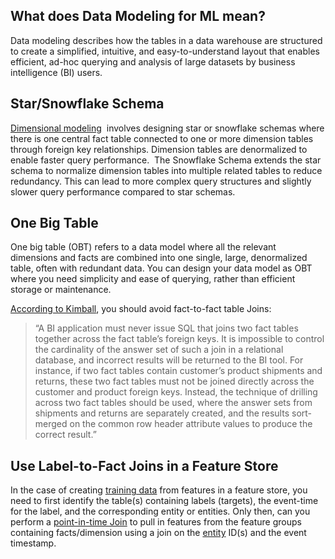 **What does Data Modeling for ML mean?**
----------------------------------------

Data modeling describes how the tables in a data warehouse are structured to create a simplified, intuitive, and easy-to-understand layout that enables efficient, ad-hoc querying and analysis of large datasets by business intelligence (BI) users.

**Star/Snowflake Schema**
-------------------------

[Dimensional modeling](https://www.hopsworks.ai/dictionary/dimensional-modeling-and-feature-stores)  involves designing star or snowflake schemas where there is one central fact table connected to one or more dimension tables through foreign key relationships. Dimension tables are denormalized to enable faster query performance.  The Snowflake Schema extends the star schema to normalize dimension tables into multiple related tables to reduce redundancy. This can lead to more complex query structures and slightly slower query performance compared to star schemas. 

**One Big Table**
-----------------

One big table (OBT) refers to a data model where all the relevant dimensions and facts are combined into one single, large, denormalized table, often with redundant data. You can design your data model as OBT where you need simplicity and ease of querying, rather than efficient storage or maintenance.

[According to Kimball](https://www.kimballgroup.com/wp-content/uploads/2013/08/2013.09-Kimball-Dimensional-Modeling-Techniques11.pdf), you should avoid fact-to-fact table Joins:


> “A BI application must never issue SQL that joins two fact tables together across the fact table’s foreign keys. It is impossible to control the cardinality of the answer set of such a join in a relational database, and incorrect results will be returned to the BI tool. For instance, if two fact tables contain customer’s product shipments and returns, these two fact tables must not be joined directly across the customer and product foreign keys. Instead, the technique of drilling across two fact tables should be used, where the answer sets from shipments and returns are separately created, and the results sort-merged on the common row header attribute values to produce the correct result.”

**Use Label-to-Fact Joins in a Feature Store**
----------------------------------------------

In the case of creating [training data](https://www.hopsworks.ai/dictionary/training-data) from features in a feature store, you need to first identify the table(s) containing labels (targets), the event-time for the label, and the corresponding entity or entities. Only then, can you perform a [point-in-time Join](https://www.hopsworks.ai/mlops-dictionary#:~:text=Point%2Din%2DTime%20Correct%20Joins) to pull in features from the feature groups containing facts/dimension using a join on the [entity](https://www.hopsworks.ai/mlops-dictionary#:~:text=improve%20model%20performance.-,Entity,-In%20a%20feature) ID(s) and the event timestamp.

